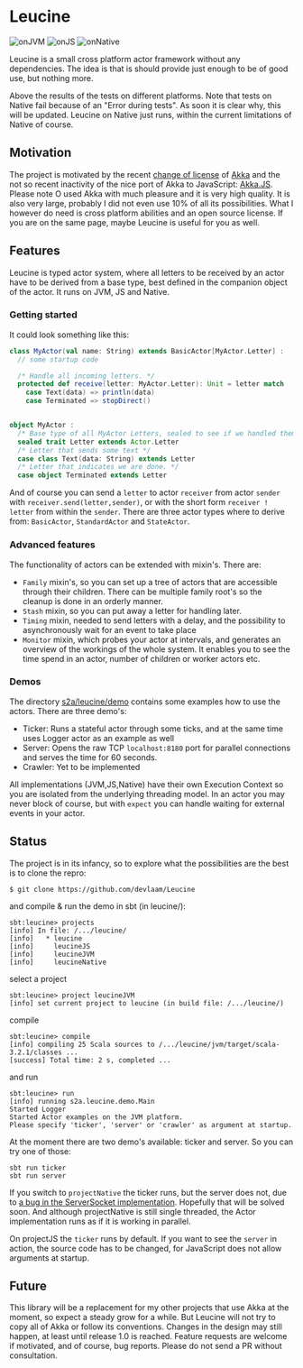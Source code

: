 # Leucine

![onJVM](https://github.com/devlaam/Leucine/actions/workflows/onJVM.yml/badge.svg?event=push)
![onJS](https://github.com/devlaam/Leucine/actions/workflows/onJS.yml/badge.svg?event=push)
![onNative](https://github.com/devlaam/Leucine/actions/workflows/onNative.yml/badge.svg?event=push)

Leucine is a small cross platform actor framework without any dependencies. The idea is that is should provide just enough
to be of good use, but nothing more.

Above the results of the tests on different platforms. Note that tests on Native fail because of an "Error during tests".
As soon it is clear why, this will be updated. Leucine on Native just runs, within the current limitations of Native of course.

## Motivation

The project is motivated by the recent [change of license](https://www.lightbend.com/akka/license-faq) of [Akka](https://akka.io) and the
not so recent inactivity of the nice port of Akka to JavaScript: [Akka.JS](https://github.com/akka-js/akka.js).
Please note O used Akka with much pleasure and it is very high quality. It is also very large, probably I did not even use 10% of all its
possibilities. What I however do need  is cross platform abilities and an open source license. If you are on the same page, maybe
Leucine is useful for you as well.


## Features
Leucine is typed actor system, where all letters to be received by an actor have to
be derived from a base type, best defined in the companion object of the actor.
It runs on JVM, JS and Native.

### Getting started
It could look something like this:
```Scala
class MyActor(val name: String) extends BasicActor[MyActor.Letter] :
  // some startup code

  /* Handle all incoming letters. */
  protected def receive(letter: MyActor.Letter): Unit = letter match
    case Text(data) => println(data)
    case Terminated => stopDirect()


object MyActor :
  /* Base type of all MyActor Letters, sealed to see if we handled them all. */
  sealed trait Letter extends Actor.Letter
  /* Letter that sends some text */
  case class Text(data: String) extends Letter
  /* Letter that indicates we are done. */
  case object Terminated extends Letter
```
And of course you can send a `letter` to actor `receiver` from actor `sender` with `receiver.send(letter,sender)`, or with the
short form `receiver ! letter` from within the `sender`.
There are three actor types where to derive from: `BasicActor`, `StandardActor` and `StateActor`.

### Advanced features
The functionality of actors can be extended with mixin's. There are:
* `Family` mixin's, so you can set up a tree of actors that are accessible through their children. There can be multiple family root's so the cleanup is done in an orderly manner.
* `Stash` mixin, so you can put away a letter for handling later.
* `Timing` mixin, needed to send letters with a delay, and the possibility to asynchronously wait for an event to take place
* `Monitor` mixin, which probes your actor at intervals, and generates an overview of the workings of the whole system. It enables you to see the time spend in an actor, number of children or worker actors etc.

### Demos

The directory [s2a/leucine/demo](https://github.com/devlaam/Leucine/tree/master/shared/src/main/scala/s2a/leucine/demo) contains some examples how to use the actors.
There are three demo's:
* Ticker: Runs a stateful actor through some ticks, and at the same time uses Logger actor as an example as well
* Server: Opens the raw TCP `localhost:8180` port for parallel connections and serves the time for 60 seconds.
* Crawler: Yet to be implemented

All implementations (JVM,JS,Native) have their own Execution Context so you are isolated from the underlying threading model.
In an actor you may never block of course, but with `expect` you can handle waiting for external events in your actor.

## Status

The project is in its infancy, so to explore what the possibilities are the best is to clone the repro:
```
$ git clone https://github.com/devlaam/Leucine
```
and compile & run the demo in sbt (in leucine/):
```
sbt:leucine> projects
[info] In file: /.../leucine/
[info]   * leucine
[info]     leucineJS
[info]     leucineJVM
[info]     leucineNative
```
select a project
```
sbt:leucine> project leucineJVM
[info] set current project to leucine (in build file: /.../leucine/)
```
compile
```
sbt:leucine> compile
[info] compiling 25 Scala sources to /.../leucine/jvm/target/scala-3.2.1/classes ...
[success] Total time: 2 s, completed ...
```
and run
```
sbt:leucine> run
[info] running s2a.leucine.demo.Main
Started Logger
Started Actor examples on the JVM platform.
Please specify 'ticker', 'server' or 'crawler' as argument at startup.
```
At the moment there are two demo's available: ticker and server. So you can try one of those:
```
sbt run ticker
sbt run server
```

If you switch to `projectNative` the ticker runs, but the server does not, due to
[a bug in the ServerSocket implementation](https://github.com/scala-native/scala-native/issues/3131).
Hopefully that will be solved soon.
And although projectNative is still single threaded, the Actor implementation runs as if it is working in parallel.

On projectJS the `ticker` runs by default. If you want to see the `server` in action, the source code has to be
changed, for JavaScript does not allow arguments at startup.

## Future
This library will be a replacement for my other projects that use Akka at the moment, so expect a steady grow
for a while. But Leucine will not try to copy all of Akka or follow its conventions. Changes in the design may
still happen, at least until release 1.0 is reached.
Feature requests are welcome if motivated, and of course, bug reports. Please do not send a PR without consultation.



